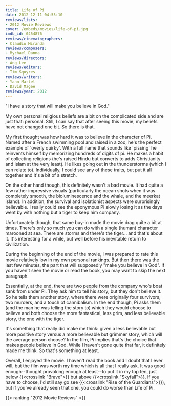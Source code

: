 ```yaml
---
title: Life of Pi
date: 2012-12-11 04:55:10
reviews/lists:
- 2012 Movie Reviews
cover: /embeds/movies/life-of-pi.jpg
imdb_id: 0454876
reviews/cinematographers:
- Claudio Miranda
reviews/composers:
- Mychael Danna
reviews/directors:
- Ang Lee
reviews/editors:
- Tim Squyres
reviews/writers:
- Yann Martel
- David Magee
reviews/year: 2012
---
```

 "I have a story that will make you believe in God."

<!--more-->

My own personal religious beliefs are a bit on the complicated side and are just that: personal. Still, I can say that after seeing this movie, my beliefs have not changed one bit. So there is that.

My first thought was how hard it was to believe in the character of Pi. Named after a French swimming pool and raised in a zoo, he's the perfect example of 'overly quirky'. With a full name that sounds like 'pissing' he reinvents himself by memorizing hundreds of digits of pi. He makes a habit of collecting religions (he's raised Hindu but converts to adds Christianity and Islam at the very least). He likes going out in the thunderstorms (which I can relate to). Individually, I could see any of these traits, but put it all together and it's a bit of a stretch.

On the other hand though, this definitely wasn't a bad movie. It had quite a few rather impressive visuals (particularly the ocean shots when it was completely smooth, the bioluminescence and the whale, and the meerkat island). In addition, the survival and isolationist aspects were surprisingly believable. I really could see the eponymous Pi slowly losing it as the days went by with nothing but a tiger to keep him company.

Unfortunately though, that same buy-in made the movie drag quite a bit at times. There's only so much you can do with a single (human) character marooned at sea. There are storms and there's the tiger... and that's about it. It's interesting for a while, but well before his inevitable return to civilization.

During the beginning of the end of the movie, I was prepared to rate this movie relatively low in my own personal rankings. But then there was the last few minutes, the part that will supposedly "make you believe in God". If you haven't seen the movie or read the book, you may want to skip the next paragraph.

Essentially, at the end, there are two people from the company who's boat sank from under Pi. They ask him to tell his story, but they don't believe it. So he tells them another story, where there were originally four survivors, two murders, and a touch of cannibalism. In the end though, Pi asks them (and the man he was telling the story to) which they would choose to believe and both choose the more fantastical, less grim, and less believable story, the one with the tiger.

It's something that really did make me think: given a less believable but more positive story versus a more believable but grimmer story, which will the average person choose? In the film, Pi implies that's the choice that makes people believe in God. While I haven't gone quite that far, it definitely made me think. So that's something at least.

Overall, I enjoyed the movie. I haven't read the book and I doubt that I ever will, but the film was worth my time which is all that I really ask. It was good enough--thought provoking enough at least--to put it in my top ten, just below {{<crosslink "Brave">}} but above {{<crosslink "Skyfall">}}. If you have to choose, I'd still say go see {{<crosslink "Rise of the Guardians">}}), but if you've already seen that one, you could do worse than Life of Pi.

{{< ranking "2012 Movie Reviews" >}}